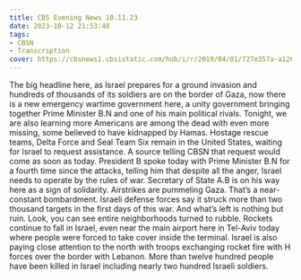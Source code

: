 ```yaml
---
title: CBS Evening News 10.11.23
date: 2023-10-12 21:53:48
tags:
- CBSN
- Transcription
cover: https://cbsnews1.cbsistatic.com/hub/i/r/2019/04/01/727e357a-a126-4138-a2c5-4d3222669d57/thumbnail/640x360/3ff2761028dc5c65cc4f07acd54bcd5c/cbsn2-logo-1920x1080.jpg
---
```

The big headline here, as Israel prepares for a ground invasion and hundreds of thousands of its soldiers are on the border of Gaza, now there is a new emergency wartime government here, a unity government bringing together Prime Minister B.N and one of his main political rivals. Tonight, we are also learning more Americans are among the dead with even more missing, some believed to have kidnapped by Hamas. Hostage rescue teams, Delta Force and Seal Team Six remain in the United States, waiting for Israel to request assistance. A source telling CBSN that request would come as soon as today. President B spoke today with Prime Minister B.N for a fourth time since the attacks, telling him that despite all the anger, Israel needs to operate by the rules of war. Secretary of State A.B is on his way here as a sign of solidarity. Airstrikes are pummeling Gaza. That’s a near-constant bombardment. Israeli defense forces say it struck more than two thousand targets in the first days of this war. And what’s left is nothing but ruin. Look, you can see entire neighborhoods turned to rubble. Rockets continue to fall in Israel, even near the main airport here in Tel-Aviv today where people were forced to take cover inside the terminal. Israel is also paying close attention to the north with troops exchanging rocket fire with H forces over the border with Lebanon. More than twelve hundred people have been killed in Israel including nearly two hundred Israeli soldiers. 
